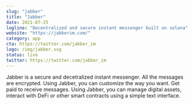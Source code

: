 ```yaml
---
slug: "jabber"
title: "Jabber"
date: 2021-07-25
logline: "Decentralized and secure instant messenger built on solana"
website: "https://jabberim.com/"
category: app
cta: https://twitter.com/jabber_im
logo: /img/jabber.svg
status: live
twitter: https://twitter.com/jabber_im
---
```


Jabber is a secure and decetralized instant messenger. All the messages are encrypted. Using Jabber, you can customize the way you want. Get paid to receive messages. Using Jabber, you can manage digital assets, interact with DeFi or other smart contracts using a simple text interface.
